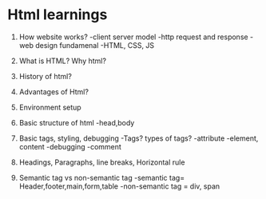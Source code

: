 # Html learnings

1. How website works?
  -client server model
  -http request and response
  -web design fundamenal -HTML, CSS, JS

 2. What is HTML? Why html?
 3. History of html?
 4. Advantages of Html?
 5. Environment setup

 6. Basic structure of html
  -head,body
7. Basic tags, styling, debugging
 -Tags? types of tags?
 -attribute
 -element, content
 -debugging
 -comment
8. Headings, Paragraphs, line breaks, Horizontal rule
9. Semantic tag vs non-semantic tag
 -semantic tag= Header,footer,main,form,table
 -non-semantic tag = div, span